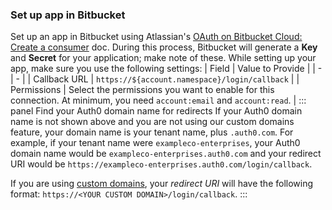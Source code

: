 ### Set up app in Bitbucket
Set up an app in Bitbucket using Atlassian's [OAuth on Bitbucket Cloud: Create a consumer](https://confluence.atlassian.com/bitbucket/oauth-on-bitbucket-cloud-238027431.html#OAuthonBitbucketCloud-Createaconsumer) doc. During this process, Bitbucket will generate a **Key** and **Secret** for your application; make note of these.
While setting up your app, make sure you use the following settings:
| Field | Value to Provide |
| - | - |
| Callback URL | `https://${account.namespace}/login/callback` |
| Permissions | Select the permissions you want to enable for this connection. At minimum, you need `account:email` and `account:read`. |
::: panel Find your Auth0 domain name for redirects
If your Auth0 domain name is not shown above and you are not using our custom domains feature, your domain name is your tenant name, plus `.auth0.com`. For example, if your tenant name were `exampleco-enterprises`, your Auth0 domain name would be `exampleco-enterprises.auth0.com` and your redirect URI would be `https://exampleco-enterprises.auth0.com/login/callback`.

If you are using [custom domains](/custom-domains), your <dfn data-key="callback">redirect URI</dfn> will have the following format: `https://<YOUR CUSTOM DOMAIN>/login/callback`.
:::